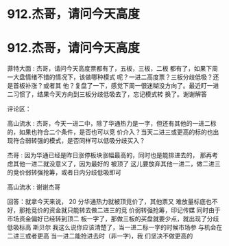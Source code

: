 # 912.杰哥，请问今天高度

# 912.杰哥，请问今天高度

菲特大面 : 杰哥，请问今天高度票都有了，五板，三板，二板 都有了，如果下周一大盘情绪不错的情况下，该做哪种模式 呢？一进二高度票？三板分歧低吸？还是首板补涨？或者其 他？复盘了一下，感觉下周一很迷糊没方向了。最近盯一进 二习惯了，结果今天方向到三板分歧低吸去了，忘记模式转 换了。谢谢解答

评论区：

高山流水 : 杰哥，今天一进二中，除了华通热力是一字，但还有其他的一进二标的，如果也符合二个条件，是否也可以竞 价介入？当天二进三或更高的标的也出现符合弱转强的模式，是否同样可以低吸分歧买入？

杰哥 : 因为华通已经是昨日涨停板块涨幅最高的，同时也是能排进去的， 那再考虑其他一进二就没意义了，因为最好的 被顶了 这儿要放弃其他一进二，做二进三的竞价弱转强抢筹，或者日内分歧低吸即可

高山流水 : 谢谢杰哥

回答：就拿今天来说， 20 分华通热力就被顶竞价了，其他票又 难放量标底也不好，那抢竞价的资金就只能转去做二进三的竞 价弱转强抢筹，印记传媒 同时由于市场资金偏好已经转到顶二 板一字了，那做三板的买盘就要少点，就出现了分歧低吸标高 斯贝尔 我这么说你应该清楚了，当一进二标一字的时候市场参 与机会在二进三或者更高 当一进二能抢进去时（非一字)，我 们坚决不做更高的